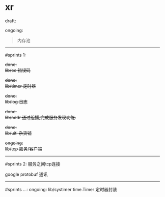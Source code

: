 # xr

draft:

ongoing:
>内存池  

---
#sprints 1:

~~done:  
lib/ec
错误码~~

~~done:  
lib/timer
定时器~~

~~done:  
lib/log
日志~~

~~done:  
lib/addr
通过组播,完成服务发现功能.~~
    
~~done:  
lib/uitl
杂货铺~~

~~ongoing:  
lib/tcp
服务/客户端~~




---
#sprints 2:
服务之间tcp连接

google protobuf 通讯

---
#sprints ...:
ongoing:
lib/systimer
time.Timer 定时器封装